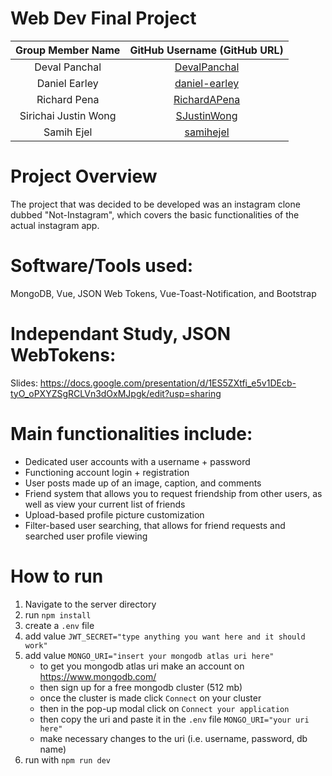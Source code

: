 # Web Dev Final Project
| Group Member Name | GitHub Username (GitHub URL)|
| :------------------------:|:--------------------------------------:|
| Deval Panchal | [DevalPanchal](https://github.com/DevalPanchal) |
| Daniel Earley | [daniel-earley](https://github.com/daniel-earley) |
| Richard Pena | [RichardAPena](https://github.com/RichardAPena) |
| Sirichai Justin Wong | [SJustinWong](https://github.com/SJustinWong) |
| Samih Ejel | [samihejel](https://github.com/samihejel) |

# Project Overview
The project that was decided to be developed was an instagram clone dubbed "Not-Instagram", which covers the basic functionalities of the actual instagram app.

# Software/Tools used:
MongoDB, Vue, JSON Web Tokens, Vue-Toast-Notification, and Bootstrap

# Independant Study, JSON WebTokens:
Slides: https://docs.google.com/presentation/d/1ES5ZXtfi_e5v1DEcb-tyO_oPXYZSgRCLVn3dOxMJpgk/edit?usp=sharing

# Main functionalities include:
- Dedicated user accounts with a username + password
- Functioning account login + registration
- User posts made up of an image, caption, and comments
- Friend system that allows you to request friendship from other users, as well as view your current list of friends
- Upload-based profile picture customization
- Filter-based user searching, that allows for friend requests and searched user profile viewing

# How to run
1. Navigate to the server directory
2. run `npm install`
3. create a `.env` file
4. add value `JWT_SECRET="type anything you want here and it should work"`
5. add value `MONGO_URI="insert your mongodb atlas uri here"`
    - to get you mongodb atlas uri make an account on https://www.mongodb.com/
    - then sign up for a free mongodb cluster (512 mb)
    - once the cluster is made click `Connect` on your cluster
    - then in the pop-up modal click on `Connect your application`
    - then copy the uri and paste it in the `.env` file `MONGO_URI="your uri here"`
    - make necessary changes to the uri (i.e. username, password, db name)
6. run with `npm run dev`
